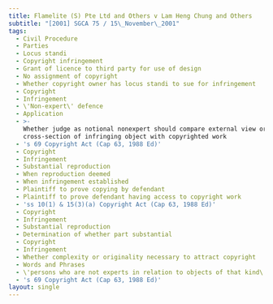 ```yaml
---
title: Flamelite (S) Pte Ltd and Others v Lam Heng Chung and Others
subtitle: "[2001] SGCA 75 / 15\_November\_2001"
tags:
  - Civil Procedure
  - Parties
  - Locus standi
  - Copyright infringement
  - Grant of licence to third party for use of design
  - No assignment of copyright
  - Whether copyright owner has locus standi to sue for infringement
  - Copyright
  - Infringement
  - \'Non-expert\' defence
  - Application
  - >-
    Whether judge as notional nonexpert should compare external view or
    cross-section of infringing object with copyrighted work
  - 's 69 Copyright Act (Cap 63, 1988 Ed)'
  - Copyright
  - Infringement
  - Substantial reproduction
  - When reproduction deemed
  - When infringement established
  - Plaintiff to prove copying by defendant
  - Plaintiff to prove defendant having access to copyright work
  - 'ss 10(1) & 15(3)(a) Copyright Act (Cap 63, 1988 Ed)'
  - Copyright
  - Infringement
  - Substantial reproduction
  - Determination of whether part substantial
  - Copyright
  - Infringement
  - Whether complexity or originality necessary to attract copyright
  - Words and Phrases
  - \'persons who are not experts in relation to objects of that kind\'
  - 's 69 Copyright Act (Cap 63, 1988 Ed)'
layout: single
---
```


